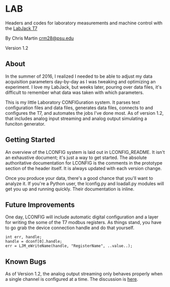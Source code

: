 # LAB

Headers and codes for laboratory measurements and machine control with the 
[LabJack T7](https://labjack.com/products)

By Chris Martin [crm28@psu.edu](mailto:crm28@psu.edu)

Version 1.2

## About
In the summer of 2016, I realized I needed to be able to adjust my data 
acquisition parameters day-by-day as I was tweaking and optimizing an 
experiment.  I love my LabJack, but weeks later, pouring over data files, it's 
difficult to remember what data was taken with which parameters.

This is my little Laboratory CONFIGuration system.  It parses text configuration 
files and data files, generates data files, connects to and configures the T7, 
and automates the jobs I've done most.  As of version 1.2, that includes analog 
input streaming and analog output simulating a funciton generator.

## Getting Started
An overview of the LCONFIG system is laid out in LCONFIG_README.  It isn't an 
exhaustive document; it's just a way to get started.  The absolute authoritative
documentation for LCONFIG is the comments in the prototype section of the header
itself.  It is always updated with each version change.

Once you produce your data, there's a good chance that you'll want to analyze 
it.  If you're a Python user, the lconfig.py and loadall.py modules will get
you up and running quickly.  Their documentation is inline.

## Future Improvements
One day, LCONFIG will include automatic digital configuration and a layer for
writing the some of the T7 modbus registers.  As things stand, you have to go
grab the device connection handle and do that yourself.

    int err, handle;
    handle = dconf[0].handle;
    err = LJM_eWriteName(handle, "RegisterName", ..value..);

## Known Bugs
As of Version 1.2, the analog output streaming only behaves properly when a 
single channel is configured at a time.  The discussion is 
[here](https://labjack.com/forums/t7/clarity-t7-output-streaming).
